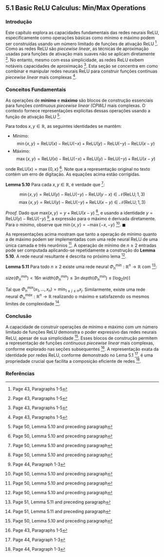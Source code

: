 ## 5.1 Basic ReLU Calculus: Min/Max Operations

### Introdução
Este capítulo explora as capacidades fundamentais das redes neurais ReLU, especificamente como operações básicas como mínimo e máximo podem ser construídas usando um número limitado de funções de ativação ReLU [^43]. Como as redes ReLU são *piecewise linear*, as técnicas de aproximação usadas para funções de ativação mais suaves não se aplicam diretamente [^43]. No entanto, mesmo com essa simplicidade, as redes ReLU exibem notáveis capacidades de aproximação [^43]. Esta seção se concentra em como combinar e manipular redes neurais ReLU para construir funções contínuas *piecewise linear* mais complexas [^43].

### Conceitos Fundamentais
As operações de **mínimo** e **máximo** são blocos de construção essenciais para funções *continuous piecewise linear (CPWL)* mais complexas. O contexto fornece representações explícitas dessas operações usando a função de ativação ReLU [^50].

Para todos $x, y \in \mathbb{R}$, as seguintes identidades se mantêm:

*   Mínimo: $$ \min\{x, y\} = \text{ReLU}(x) - \text{ReLU}(-x) + \text{ReLU}(y) - \text{ReLU}(-y) - \text{ReLU}(x - y) $$
*   Máximo: $$ \max\{x, y\} = \text{ReLU}(x) - \text{ReLU}(-x) + \text{ReLU}(y) - \text{ReLU}(-y) + \text{ReLU}(x - y) $$

onde $\text{ReLU}(x) = \max\{0, x\}$ [^50]. Note que a representação original no texto contém um erro de digitação. As equações acima estão corrigidas.

**Lemma 5.10** Para cada $x, y \in \mathbb{R}$, é verdade que [^50]:

$$ \min\{x,y\} = \text{ReLU}(y) - \text{ReLU}(-y) - \text{ReLU}(y - x) \in \mathcal{N}(\text{ReLU}; 1,3) $$
$$ \max\{x,y\} = \text{ReLU}(y) - \text{ReLU}(-y) + \text{ReLU}(x - y) \in \mathcal{N}(\text{ReLU}; 1,3) $$

*Proof.* Dado que $\text{max}\{x,y\} = y + \text{ReLU}(x - y)$ [^50], e usando a identidade $y = \text{ReLU}(y) - \text{ReLU}(-y)$ [^44], a expressão para o máximo é derivada diretamente. Para o mínimo, observe que $\min\{x,y\} = - \max\{-x,-y\}$ [^50]. $\blacksquare$

As representações acima mostram que tanto a operação de mínimo quanto a de máximo podem ser implementadas com uma rede neural ReLU de uma única camada e três neurônios [^50].
A operação de mínimo de $n \geq 2$ entradas pode ser computada aplicando-se repetidamente a construção do **Lemma 5.10**. A rede neural resultante é descrita no próximo lema [^50].

**Lemma 5.11** Para todo $n \geq 2$ existe uma rede neural $\Phi_{n}^{min}: \mathbb{R}^n \rightarrow \mathbb{R}$ com [^51]:

$size(\Phi_{n}^{min}) < 16n$
$width(\Phi_{n}^{min}) \leq 3n$
$depth(\Phi_{n}^{min}) \leq \lceil \log_2(n) \rceil$

Tal que $\Phi_{n}^{min}(x_1, ..., x_n) = \min_{1 \leq j \leq n} x_j$. Similarmente, existe uma rede neural $\Phi_{n}^{max}: \mathbb{R}^n \rightarrow \mathbb{R}$ realizando o máximo e satisfazendo os mesmos limites de complexidade [^51].

### Conclusão
A capacidade de construir operações de mínimo e máximo com um número limitado de funções ReLU demonstra o poder expressivo das redes neurais ReLU, apesar de sua simplicidade [^50]. Esses blocos de construção permitem a representação de funções *continuous piecewise linear* mais complexas, conforme explorado nas seções subsequentes [^43]. A representação exata da identidade por redes ReLU, conforme demonstrado no Lema 5.1 [^44], é uma propriedade crucial que facilita a composição eficiente de redes [^44].

### Referências
[^43]: Page 43, Paragraphs 1-5
[^44]: Page 44, Paragraph 1-3
[^50]: Page 50, Lemma 5.10 and preceding paragraph
[^51]: Page 51, Lemma 5.11 and preceding paragraph
<!-- END -->